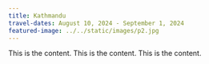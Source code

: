 ```yaml
---
title: Kathmandu
travel-dates: August 10, 2024 - September 1, 2024
featured-image: ../../static/images/p2.jpg
---
```

This is the content. This is the content. This is the content.